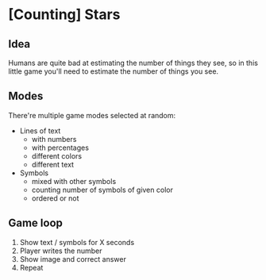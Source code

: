 # [Counting] Stars

## Idea

Humans are quite bad at estimating the number of things they see, so in this little game you'll need to estimate the number of things you see.

## Modes

There're multiple game modes selected at random: 

- Lines of text
  - with numbers
  - with percentages
  - different colors
  - different text
- Symbols
  - mixed with other symbols
  - counting number of symbols of given color
  - ordered or not


## Game loop

1. Show text / symbols for X seconds
2. Player writes the number
3. Show image and correct answer
4. Repeat


